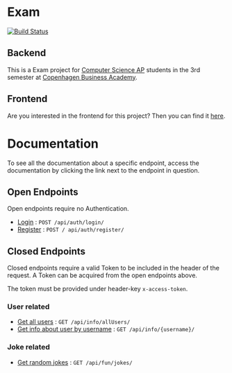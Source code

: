 # Exam

[![Build Status](https://travis-ci.com/Nearial/Eksamen_Backend.svg?branch=master)](https://travis-ci.com/Nearial/Eksamen_Backend)

## Backend

This is a Exam project for [Computer Science AP](https://www.cphbusiness.dk/uddannelser/erhvervsakademiuddannelser/datamatiker) students in the 3rd semester at [Copenhagen Business Academy](https://www.cphbusiness.dk/).

## Frontend

Are you interested in the frontend for this project? Then you can find it [here](https://github.com/Nearial/Eksamen_Frontend).

# Documentation

To see all the documentation about a specific endpoint, access the documentation by clicking the link next to the endpoint in question.

## Open Endpoints

Open endpoints require no Authentication.

* [Login](docs/auth/login.md) : `POST /api/auth/login/`
* [Register](docs/auth/register.md) : `POST / api/auth/register/`

## Closed Endpoints

Closed endpoints require a valid Token to be included in the header of the request. A Token can be acquired from the open endpoints above.

The token must be provided under header-key `x-access-token`.

### User related

* [Get all users](docs/info/allUsers.md) : `GET /api/info/allUsers/`
* [Get info about user by username](docs/info/infoByUsername.md) : `GET /api/info/{username}/`

### Joke related

* [Get random jokes](docs/fun/jokes.md) : `GET /api/fun/jokes/`
